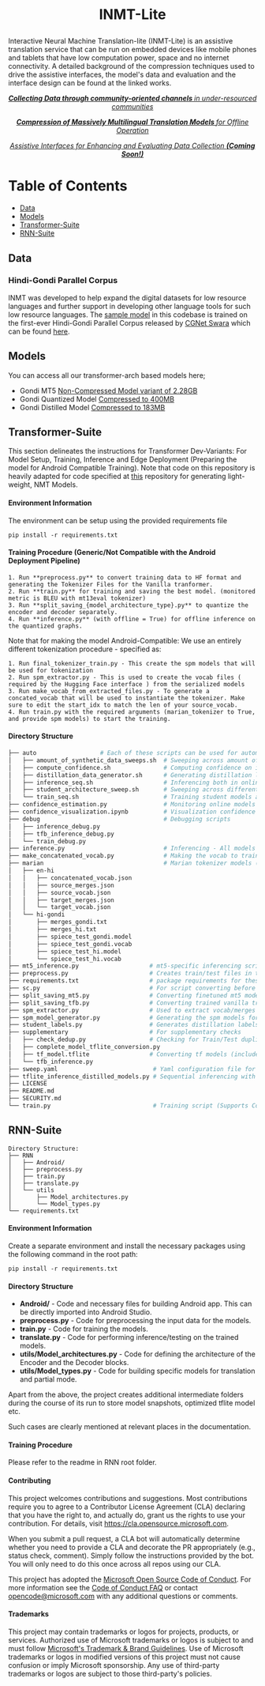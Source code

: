 
<h1> <p align="center"> INMT-Lite </p></h1> 
Interactive Neural Machine Translation-lite (INMT-Lite) is an assistive translation service that can be run on embedded devices like mobile phones and tablets that have low computation power, space and no internet connectivity. A detailed background of the compression techniques used to drive the assistive interfaces, the model's data and evaluation and the interface design can be found at the linked works. 

<h7> <p align="center"> <a href="https://arxiv.org/abs/2211.16172"> <i> <b> Collecting Data through community-oriented channels </b> in under-resourced communities </i> </a> 
<h7> <p align="center"> <a href="https://arxiv.org/abs/2210.15184"> <em> <b> Compression of Massively Multilingual Translation Models </b> for Offline Operation </em> </a> 

<h7> <p align="center"> <a href=""> <em> Assistive Interfaces for Enhancing and Evaluating Data Collection <b> (Coming Soon!) </b> </em> </a> 


Table of Contents
=================


  * [Data](#data)
  * [Models](#models)
  * [Transformer-Suite](#transformer-suite)
  * [RNN-Suite](#rnn-suite)

  
## Data
### Hindi-Gondi Parallel Corpus
INMT was developed to help expand the digital datasets for low resource languages and further support in developing other language tools for such low resource languages. The [sample model](https://microsoftapc-my.sharepoint.com/:f:/g/personal/taganu_microsoft_com/El5qZjb_teZJqsHyE5Cyh1kB2QCTMwot8E7wGYpWCi0BQA?e=zEo7bq) in this codebase is trained on  the first-ever Hindi-Gondi Parallel Corpus released by [CGNet Swara](http://cgnetswara.org/) which can be found [here](http://cgnetswara.org/hindi-gondi-corpus.html). 

## Models 

You can access all our transformer-arch based models here; 

- Gondi MT5               [Non-Compressed Model variant of 2.28GB]()
- Gondi Quantized Model   [Compressed to 400MB]()
- Gondi Distilled Model   [Compressed to 183MB]() 

## Transformer-Suite
This section delineates the instructions for Transformer Dev-Variants: For Model Setup, Training, Inference and Edge Deployment (Preparing the model for Android Compatible Training). Note that code on this repository is heavily adapted for code specified at [this](https://github.com/microsoft/Lightweight-Low-Resource-NMT) repository for generating light-weight, NMT Models. 

#### Environment Information 
The environment can be setup using the provided requirements file
```
pip install -r requirements.txt
```
#### Training Procedure (Generic/Not Compatible with the Android Deployment Pipeline)
```
1. Run **preprocess.py** to convert training data to HF format and generating the Tokenizer Files for the Vanilla tranformer. 
2. Run **train.py** for training and saving the best model. (monitored metric is BLEU with mt13eval tokenizer)
3. Run **split_saving_{model_architecture_type}.py** to quantize the encoder and decoder separately. 
4. Run **inference.py** (with offline = True) for offline inference on the quantized graphs.  
```
Note that for making the model Android-Compatible: We use an entirely different tokenization procedure - specified as: 
```
1. Run final_tokenizer_train.py - This create the spm models that will be used for tokenization
2. Run spm_extractor.py - This is used to create the vocab files ( required by the Hugging Face interface ) from the serialized models
3. Run make_vocab_from_extracted_files.py - To generate a concated_vocab that will be used to instantiate the tokenizer. Make sure to edit the start_idx to match the len of your source_vocab.
4. Run train.py with the required arguments (marian_tokenizer to True, and provide spm models) to start the training.
```
#### Directory Structure
```bash 
├── auto                  # Each of these scripts can be used for automating different parts of the pipelines w/ standard hyperparameters 
│   ├── amount_of_synthetic_data_sweeps.sh  # Sweeping across amount of data to train the distilled models for 
│   ├── compute_confidence.sh               # Computing confidence on in-domain and out-of-domain datasets
│   ├── distillation_data_generator.sh      # Generating distillation labels for all the students 
│   ├── inference_seq.sh                    # Inferencing both in online and offline modes
│   ├── student_architecture_sweep.sh       # Sweeping across different student architectures 
│   └── train_seq.sh                        # Training student models across different distillation configurations
├── confidence_estimation.py                # Monitoring online models' logits - Softmax Entropy, Top-K probabilities Dispersion
├── confidence_visualization.ipynb          # Visualization confidence of the models 
├── debug                                   # Debugging scripts 
│   ├── inference_debug.py
│   ├── tfb_inference_debug.py
│   └── train_debug.py
├── inference.py                            # Inferencing - All models [mt5, vanilla], All modes [Online, Quantization](For distillation models go to tflite_inference_distilled_models.py)
├── make_concatenated_vocab.py              # Making the vocab to train the Marian Tokenizer (Used for compatibility with Deployment goal)
├── marian                                  # Marian tokenizer models (Used for compatibility with Deployment goal)
│   ├── en-hi
│   │   ├── concatenated_vocab.json
│   │   ├── source_merges.json
│   │   ├── source_vocab.json
│   │   ├── target_merges.json
│   │   └── target_vocab.json
│   └── hi-gondi
│       ├── merges_gondi.txt
│       ├── merges_hi.txt
│       ├── spiece_test_gondi.model
│       ├── spiece_test_gondi.vocab
│       ├── spiece_test_hi.model
│       └── spiece_test_hi.vocab
├── mt5_inference.py                    # mt5-specific inferencing script 
├── preprocess.py                       # Creates train/test files in the format that is required by the dataloader + tokenizer training 
├── requirements.txt                    # package requirements for these scripts      
├── sc.py                               # For script converting before and after training for languages with unseen scripts 
├── split_saving_mt5.py                 # Converting finetuned mt5 models to offline graphs (split into encoder and decoder)
├── split_saving_tfb.py                 # Converting trained vanilla transformer models to offline graphs (split into encoder and decoder)
├── spm_extractor.py                    # Used to extract vocab/merges from the spm models (Used for compatibility with Deployment goal)
├── spm_model_generator.py              # Generating the spm models for the Marian Tokenizer (Used for compatibility with Deployment goal)
├── student_labels.py                   # Generates distillation labels in batches using source-lang monolingual data
├── supplementary                       # For supplementary checks 
│   ├── check_dedup.py                  # Checking for Train/Test duplication
│   ├── complete_model_tflite_conversion.py
│   ├── tf_model.tflite                 # Converting tf models (includes models trained with the Huggingface API) to tflite. 
│   └── tfb_inference.py                
├── sweep.yaml                           # Yaml configuration file for running sweeps on Wandb
├── tflite_inference_distilled_models.py # Sequential inferencing with the vanilla transformer models 
├── LICENSE
├── README.md
├── SECURITY.md
└── train.py                             # Training script (Supports Continued Pretraining of mt5, Marian Tokenizer Training)

```
## RNN-Suite
```
Directory Structure: 
├── RNN
│   ├── Android/
│   ├── preprocess.py
│   ├── train.py
│   ├── translate.py
│   └── utils
│       ├── Model_architectures.py
│       └── Model_types.py
└── requirements.txt
```
#### Environment Information

Create a separate environment and install the necessary packages using the following command in the root path:

```
pip install -r requirements.txt
```

#### Directory Structure 

 - **Android/** - Code and necessary files for building Android app. This can be directly imported into Android Studio.
 - **preprocess.py** - Code for preprocessing the input data for the models.
 - **train.py** - Code for training the models.
 - **translate.py** - Code for performing inference/testing on the trained models.
 - **utils/Model_architectures.py** - Code for defining the architecture of the Encoder and the Decoder blocks.
 - **utils/Model_types.py** - Code for building specific models for translation and partial mode.

Apart from the above, the project creates additional intermediate folders during the course of its run to store model snapshots, optimized tflite model etc. 

Such cases are clearly mentioned at relevant places in the documentation.

#### Training Procedure
Please refer to the readme in RNN root folder. 

#### Contributing

This project welcomes contributions and suggestions.  Most contributions require you to agree to a
Contributor License Agreement (CLA) declaring that you have the right to, and actually do, grant us
the rights to use your contribution. For details, visit https://cla.opensource.microsoft.com.

When you submit a pull request, a CLA bot will automatically determine whether you need to provide
a CLA and decorate the PR appropriately (e.g., status check, comment). Simply follow the instructions
provided by the bot. You will only need to do this once across all repos using our CLA.

This project has adopted the [Microsoft Open Source Code of Conduct](https://opensource.microsoft.com/codeofconduct/).
For more information see the [Code of Conduct FAQ](https://opensource.microsoft.com/codeofconduct/faq/) or
contact [opencode@microsoft.com](mailto:opencode@microsoft.com) with any additional questions or comments.

#### Trademarks

This project may contain trademarks or logos for projects, products, or services. Authorized use of Microsoft 
trademarks or logos is subject to and must follow 
[Microsoft's Trademark & Brand Guidelines](https://www.microsoft.com/en-us/legal/intellectualproperty/trademarks/usage/general).
Use of Microsoft trademarks or logos in modified versions of this project must not cause confusion or imply Microsoft sponsorship.
Any use of third-party trademarks or logos are subject to those third-party's policies.
